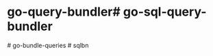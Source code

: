 # go-query-bundler#   g o - s q l - q u e r y - b u n d l e r  
 #   g o - b u n d l e - q u e r i e s  
 #   s q l b n  
 